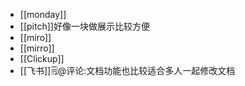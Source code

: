 - [[monday]]
- [[pitch]]好像一块做展示比较方便
- [[miro]]
- [[mirro]]
- [[Clickup]]
- [[飞书]]🗒@评论:文档功能也比较适合多人一起修改文档
